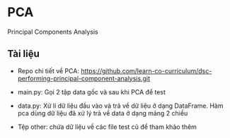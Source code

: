 # PCA

Principal Components Analysis

## Tài liệu

- Repo chi tiết về PCA:
https://github.com/learn-co-curriculum/dsc-performing-principal-component-analysis.git

- main.py: Gọi 2 tập data gốc và sau khi PCA để test

- data.py: Xử lí dữ liệu đầu vào và trả về dữ liệu ở dạng DataFrame. Hàm pca dùng dữ liệu đã xử lý trả về data ở dạng mảng 2 chiều

- Tệp other: chứa dữ liệu về các file test cũ để tham khảo thêm
